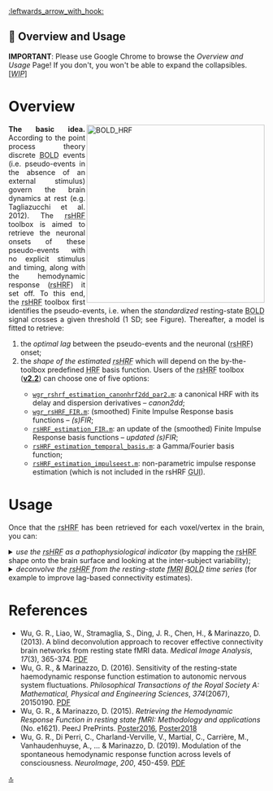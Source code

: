 <a name="top">
<a href="https://github.com/compneuro-da/rsHRF/blob/update/README.md#table-of-contents">:leftwards_arrow_with_hook:</a> <br>

📖  Overview and Usage
----
__IMPORTANT__: Please use Google Chrome to browse the _Overview and Usage_ Page! If you don't, you won't be able to expand the collapsibles. [<abbr title="Work In Progress"><i>WIP</i></abbr>]

# Overview 
 <img align="right" src="https://github.com/guorongwu/rsHRF/raw/master/docs/example_hrf.png" alt="BOLD_HRF" width="350"/> <!-- find other image to illustrate pseudo-point process + code to produce it -->
<p align="justify"><b>The basic idea.</b> According to the point process theory discrete <abbr title="Blood Oxygenation Level Dependent">BOLD</abbr> events (i.e. pseudo-events in the absence of an external stimulus) govern the brain dynamics at rest (e.g. Tagliazucchi et al. 2012). The <abbr title="resting-state hemodynamic response function">rsHRF</abbr> toolbox is aimed to retrieve the neuronal  onsets of these pseudo-events with no explicit stimulus and timing, along with the hemodynamic response (<abbr title="resting-state hemodynamic response function">rsHRF</abbr>) it set off. To this end, the <abbr title="resting-state hemodynamic response function">rsHRF</abbr> toolbox first identifies the pseudo-events, i.e. when the <i>standardized</i> resting-state <abbr title="Blood Oxygenation Level Dependent">BOLD</abbr> signal crosses a given threshold (1 SD; see Figure). Thereafter, a model is fitted to retrieve: <ol>
<li>the <i>optimal lag</i> between the pseudo-events and the neuronal (<abbr title="resting-state hemodynamic response function">rsHRF</abbr>) onset; </li>
 <li>the <i>shape of the estimated <abbr title="resting-state hemodynamic response function">rsHRF</abbr></i> which will depend on the by-the-toolbox predefined <abbr title="hemodynamic response function">HRF</abbr> basis function. Users of the <abbr title="resting-state hemodynamic response function">rsHRF</abbr> toolbox (<a href=""><b>v2.2</b></a>) can choose one of five options:</li><ul>
<li><a href="https://github.com/compneuro-da/rsHRF/blob/master/wgr_rshrf_estimation_canonhrf2dd_par2.m"><code>wgr_rshrf_estimation_canonhrf2dd_par2.m</code></a>: a canonical HRF with its delay and dispersion derivatives – <i>canon2dd</i>;</li>
<li><a href="https://github.com/compneuro-da/rsHRF/blob/master/wgr_rsHRF_FIR.m"><code>wgr_rsHRF_FIR.m</code></a>: (smoothed) Finite Impulse Response basis functions – <i>(s)FIR</i>;</li>
<li><a href="https://github.com/compneuro-da/rsHRF/blob/update/code/rsHRF_estimation_FIR.m"><code>rsHRF_estimation_FIR.m</code></a>: an update of the (smoothed) Finite Impulse Response basis functions – <i>updated (s)FIR</i>;</li>
<li><a href="https://github.com/compneuro-da/rsHRF/blob/update/code/rsHRF_estimation_temporal_basis.m"><code>rsHRF_estimation_temporal_basis.m</code></a>: a Gamma/Fourier basis function;</li>
<li><a href="https://github.com/compneuro-da/rsHRF/blob/update/code/rsHRF_estimation_impulseest.m"><code>rsHRF_estimation_impulseest.m</code></a>: non-parametric impulse response estimation (which is not included in the rsHRF <abbr title="graphical user interface">GUI</abbr>).</li>
</ul></ol></p>

# Usage 
<p align="justify">Once that the <abbr title="resting-state hemodynamic response function">rsHRF</abbr> has been retrieved for each voxel/vertex in the brain, you can:
 
<details><summary><i>use the <abbr title="resting-state hemodynamic response function">rsHRF</abbr> as a pathophysiological indicator</i> (by mapping the <abbr title="resting-state hemodynamic response function">rsHRF</abbr> shape onto the brain surface and looking at the inter-subject variability);<!--[[4](https://github.com/compneuro-da/rsHRF_data/raw/master/docs/2019_NI.pdf)]--></summary><br>

<img align="right" src="https://github.com/guorongwu/rsHRF/raw/master/docs/FIR_Height_full_layout.png" alt="HRF_map" width="350"/>
<p align="justify">The shape of the <abbr title="resting-state hemodynamic response function">rsHRF</abbr> can be characterized by <b>three parameters</b>, namely response height (<abbr title="response height"><i>RH</i></abbr>), time to peak (<abbr title="time to peak"><i>TTP</i></abbr>), and Full Width at Half Maximum (<abbr title="Full Width at Half Maximum"><i>FWHM</i></abbr>). Each of these parameters can be mapped onto the brain surface (see Figure for an example: full brain map of the response height estimated using the Finite Impulse Response basis functions). Note that the full brain map covers the full brain surface, including white matter and <abbr title="cerebrospinal fluid">CSF</abbr>. For more information, head over to the WORKFLOW page!</p> <!-- With the <a href="https://afni.nimh.nih.gov/pub/dist/doc/program_help/3dMVM.html">3dMVM function</a> embedded in AFNI, a multivariate analysis can be run in which these three parameters are modeled as multiple, simultaneous response variables (Chen, Adleman, Saad, Leibenluft, & Cox, 2014). -->
 
<!-- , including white matter,-->

</details>

<details><summary><i>deconvolve the <abbr title="resting-state hemodynamic response function">rsHRF</abbr> from the resting-state <abbr title="functional Magnetic Resonance Imaging">fMRI</abbr> <abbr title="Blood Oxygenation Level Dependent">BOLD</abbr> time series</i> (for example to improve lag-based connectivity estimates).</summary><br>
 
<!-- <p align="justify">The shape of the <abbr title="resting-state hemodynamic response function">rsHRF</abbr>, and thus the time to peak (<abbr title="time to peak"><i>TTP</i></abbr>), differs for each voxel/vertex in the brain. As a result, two different voxels/vertices with pseudo-events at the same time might have disparate neuronal <abbr title="resting-state hemodynamic response function">rsHRF</abbr> onsets (for a schematic example, see Figure). Using non-deconvolved resting-state <abbr title="functional Magnetic Resonance Imaging">fMRI</abbr> <abbr title="Blood Oxygenation Level Dependent">BOLD</abbr> signal might therefore interpose confounders on temporal precedence, which can deteriorate lag-based connectivity estimates (e.g. functional connectivity). --> <!--As functional connectivity analysis is built on associating BOLD events on two different spatial locations but at the same time; eliminating these confounders is of essence [REF]. -->
 
</details>

<!--
<b>rsHRF deconvolution.</b> Improve lag-based connectivity estimates.
<b>rsHRF retrieval.</b> The rsHRF shape as a pathophysiological indicator. -->
<!-- <details><summary><b></b></summary>
</details> -->
<!--rsHRF different for each voxel in the brain [REF].-->

<!--
<p align="justify"><b>use shape as a biomarker</b>to retrieve the shape of the HRF concretized by three HRF parameters (see Figure 4); thee then use them in multivariate model; or look at some of them sepatetely
, or one can map the shape parameters everywhere in the brain (including white matter), and use the shape as a pathophysiological indicator [[4](https://github.com/compneuro-da/rsHRF_data/raw/master/docs/2019_NI.pdf)]. </p>
-->
<!-- collapsible -->
<!--
<p align="justify"><b>eliminate time-lag confounds.</b> Once that the HRF has been retrieved for each voxel/vertex, it can be deconvolved from the time series (for example to improve lag-based connectivity estimates)
  to deconvolve the resting-state signal and ilimante timing confounds (as the HRF shape is different for each voxel in the brain, the time to peak is different as well; therefore even as two voxels would have a pseudo-event at the same time, the timing of the corresponding neuronal events might not coincide (see FIgure 3 as an example). As functional connectivity analysis is built on associating BOLD events on two different spatial locations but at the same time; elliminating such time confounds is of essence [REF].</p>
-->

<!--
  the canonical shape with two derivatives, Gamma functions, Fourier set (Hanning), or a (smooth) Finite Impulse Response. -->
  
  <!--
  [[4](https://github.com/compneuro-da/rsHRF_data/raw/master/docs/2019_NI.pdf)] -->

# References

<!-- Chen, G., Adleman, N. E., Saad, Z. S., Leibenluft, E., & Cox, R. W. (2014). Applications of multivariate modeling to neuroimaging group analysis: A comprehensive alternative to univariate general linear model. NeuroImage, 99, 571-588. https://doi.org/10.1016/j.neuroimage.2014.06.027  -->

* <a name="ref1">Wu, G. R., Liao, W., Stramaglia, S., Ding, J. R., Chen, H., & Marinazzo, D. (2013). A blind deconvolution approach to recover effective connectivity brain networks from resting state fMRI data. <i>Medical Image Analysis</i>, <i>17</i>(3), 365-374. [PDF](https://github.com/compneuro-da/rsHRF_data/raw/master/docs/2013_MIA.pdf) 
* <a name="ref2">Wu, G. R., & Marinazzo, D. (2016). Sensitivity of the resting-state haemodynamic response function estimation to autonomic nervous system fluctuations. <i>Philosophical Transactions of the Royal Society A: Mathematical, Physical and Engineering Sciences</i>, <i>374</i>(2067), 20150190. [PDF](https://github.com/compneuro-da/rsHRF_data/raw/master/docs/2016_PTA.pdf)
* <a name="ref3">Wu, G. R., & Marinazzo, D. (2015). <i>Retrieving the Hemodynamic Response Function in resting state fMRI: Methodology and applications</i> (No. e1621). PeerJ PrePrints. [Poster2016](https://github.com/compneuro-da/rsHRF_data/raw/master/docs/poster_OHBM2016_HRF.pdf), [Poster2018](https://github.com/compneuro-da/rsHRF_data/raw/master/docs/rs_HRF_OHBM2018_Daniele.pdf)
* <a name="ref4">Wu, G. R., Di Perri, C., Charland-Verville, V., Martial, C., Carrière, M., Vanhaudenhuyse, A., ... & Marinazzo, D. (2019). Modulation of the spontaneous hemodynamic response function across levels of consciousness. <i>NeuroImage</i>, <i>200</i>, 450-459. [PDF](https://github.com/compneuro-da/rsHRF_data/raw/master/docs/2019_NI.pdf) 

<a href="#top">🔝</a>
